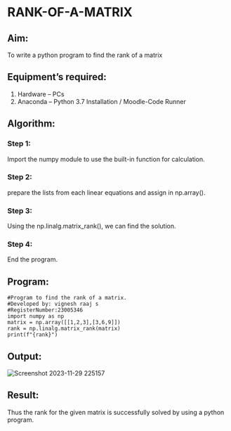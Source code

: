 # RANK-OF-A-MATRIX
## Aim:
To write a python program to find the rank of a matrix
## Equipment’s required:
1. 	Hardware – PCs
2. 	Anaconda – Python 3.7 Installation / Moodle-Code Runner
## Algorithm:
### Step 1:
Import the numpy module to use the built-in function for calculation.
### Step 2: 
prepare the lists from each linear equations and assign in np.array().
### Step 3: 
Using the np.linalg.matrix_rank(), we can find the solution.
### Step 4: 
End the program.
## Program:
```
#Program to find the rank of a matrix.
#Developed by: vignesh raaj s
#RegisterNumber:23005346
import numpy as np
matrix = np.array([[1,2,3],[3,6,9]])
rank = np.linalg.matrix_rank(matrix)
print(f"{rank}")
```
## Output:
![Screenshot 2023-11-29 225157](https://github.com/vigneshraaj00/RANK-OF-A-MATRIX/assets/138849113/cad49f38-11ef-408a-aab3-9d9a096c0c6a)

## Result:
Thus the rank for the given matrix is successfully solved by  using a python program.

